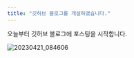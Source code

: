 ```yaml
---
title: "깃허브 블로그를 개설하였습니다."
---
```


오늘부터 깃허브 블로그에 포스팅을 시작합니다.

![20230421_084606]({{site.url}}/images/2023-05-27-test/20230421_084606.jpg)